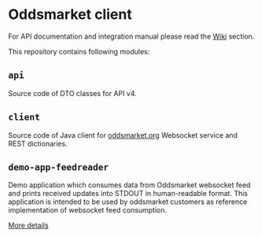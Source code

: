# Oddsmarket client

For API documentation and integration manual please read the [Wiki](https://github.com/AspiraLimited/oddsmarket_client/wiki) section. 

This repository contains following modules:

## `api`

Source code of DTO classes for API v4.

## `client`

Source code of Java client for [oddsmarket.org](https://oddsmarket.org/) Websocket 
service and REST dictionaries.

## `demo-app-feedreader`

Demo application which consumes data from Oddsmarket websocket feed and 
prints received updates into STDOUT in human-readable format.
This application is intended to be used by oddsmarket customers as 
reference implementation of websocket feed consumption.  

[More details](demo-app-feedreader/README.md)
